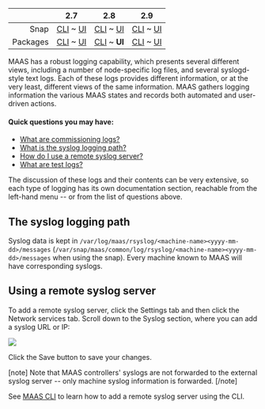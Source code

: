 <!-- deb-2-7-cli
||2.7|2.8|2.9|
|-----:|:-----:|:-----:|:-----:|
|Snap|[CLI](/t/maas-logging-snap-2-7-cli/2862) ~ [UI](/t/maas-logging-snap-2-7-ui/2863)|[CLI](/t/maas-logging-snap-2-8-cli/2864) ~ [UI](/t/maas-logging-snap-2-8-ui/2865)|[CLI](/t/maas-logging-snap-2-9-cli/2866) ~ [UI](/t/maas-logging-snap-2-9-ui/2867)|
|Packages|**CLI** ~ [UI](/t/maas-logging-deb-2-7-ui/2869)|[CLI](/t/maas-logging-deb-2-8-cli/2870) ~ [UI](/t/maas-logging-deb-2-8-ui/2871)|[CLI](/t/maas-logging-deb-2-9-cli/2872) ~ [UI](/t/maas-logging-deb-2-9-ui/2873)|
 deb-2-7-cli -->

<!-- deb-2-7-ui
||2.7|2.8|2.9|
|-----:|:-----:|:-----:|:-----:|
|Snap|[CLI](/t/maas-logging-snap-2-7-cli/2862) ~ [UI](/t/maas-logging-snap-2-7-ui/2863)|[CLI](/t/maas-logging-snap-2-8-cli/2864) ~ [UI](/t/maas-logging-snap-2-8-ui/2865)|[CLI](/t/maas-logging-snap-2-9-cli/2866) ~ [UI](/t/maas-logging-snap-2-9-ui/2867)|
|Packages|[CLI](/t/maas-logging-deb-2-7-cli/2868) ~ **UI**|[CLI](/t/maas-logging-deb-2-8-cli/2870) ~ [UI](/t/maas-logging-deb-2-8-ui/2871)|[CLI](/t/maas-logging-deb-2-9-cli/2872) ~ [UI](/t/maas-logging-deb-2-9-ui/2873)|
 deb-2-7-ui -->

<!-- deb-2-8-cli
||2.7|2.8|2.9|
|-----:|:-----:|:-----:|:-----:|
|Snap|[CLI](/t/maas-logging-snap-2-7-cli/2862) ~ [UI](/t/maas-logging-snap-2-7-ui/2863)|[CLI](/t/maas-logging-snap-2-8-cli/2864) ~ [UI](/t/maas-logging-snap-2-8-ui/2865)|[CLI](/t/maas-logging-snap-2-9-cli/2866) ~ [UI](/t/maas-logging-snap-2-9-ui/2867)|
|Packages|[CLI](/t/maas-logging-deb-2-7-cli/2868) ~ [UI](/t/maas-logging-deb-2-7-ui/2869)||**CLI** ~ [UI](/t/maas-logging-deb-2-8-ui/2871)|[CLI](/t/maas-logging-deb-2-9-cli/2872) ~ [UI](/t/maas-logging-deb-2-9-ui/2873)|
 deb-2-8-cli -->

||2.7|2.8|2.9|
|-----:|:-----:|:-----:|:-----:|
|Snap|[CLI](/t/maas-logging-snap-2-7-cli/2862) ~ [UI](/t/maas-logging-snap-2-7-ui/2863)|[CLI](/t/maas-logging-snap-2-8-cli/2864) ~ [UI](/t/maas-logging-snap-2-8-ui/2865)|[CLI](/t/maas-logging-snap-2-9-cli/2866) ~ [UI](/t/maas-logging-snap-2-9-ui/2867)|
|Packages|[CLI](/t/maas-logging-deb-2-7-cli/2868) ~ [UI](/t/maas-logging-deb-2-7-ui/2869)|[CLI](/t/maas-logging-deb-2-8-cli/2870) ~ **UI**|[CLI](/t/maas-logging-deb-2-9-cli/2872) ~ [UI](/t/maas-logging-deb-2-9-ui/2873)|

<!-- deb-2-9-cli
||2.7|2.8|2.9|
|-----:|:-----:|:-----:|:-----:|
|Snap|[CLI](/t/maas-logging-snap-2-7-cli/2862) ~ [UI](/t/maas-logging-snap-2-7-ui/2863)|[CLI](/t/maas-logging-snap-2-8-cli/2864) ~ [UI](/t/maas-logging-snap-2-8-ui/2865)|[CLI](/t/maas-logging-snap-2-9-cli/2866) ~ [UI](/t/maas-logging-snap-2-9-ui/2867)|
|Packages|[CLI](/t/maas-logging-deb-2-7-cli/2868) ~ [UI](/t/maas-logging-deb-2-7-ui/2869)|[CLI](/t/maas-logging-deb-2-8-cli/2870) ~ [UI](/t/maas-logging-deb-2-8-ui/2871)||**CLI** ~ [UI](/t/maas-logging-deb-2-9-ui/2873)|
 deb-2-9-cli -->

<!-- deb-2-9-ui
||2.7|2.8|2.9|
|-----:|:-----:|:-----:|:-----:|
|Snap|[CLI](/t/maas-logging-snap-2-7-cli/2862) ~ [UI](/t/maas-logging-snap-2-7-ui/2863)|[CLI](/t/maas-logging-snap-2-8-cli/2864) ~ [UI](/t/maas-logging-snap-2-8-ui/2865)|[CLI](/t/maas-logging-snap-2-9-cli/2866) ~ [UI](/t/maas-logging-snap-2-9-ui/2867)|
|Packages|[CLI](/t/maas-logging-deb-2-7-cli/2868) ~ [UI](/t/maas-logging-deb-2-7-ui/2869)|[CLI](/t/maas-logging-deb-2-8-cli/2870) ~ [UI](/t/maas-logging-deb-2-8-ui/2871)|[CLI](/t/maas-logging-deb-2-9-cli/2872) ~ **UI**|
 deb-2-9-ui -->

<!-- snap-2-7-cli
||2.7|2.8|2.9|
|-----:|:-----:|:-----:|:-----:|
|Snap|**CLI** ~ [UI](/t/maas-logging-snap-2-7-ui/2863)|[CLI](/t/maas-logging-snap-2-8-cli/2864) ~ [UI](/t/maas-logging-snap-2-8-ui/2865)|[CLI](/t/maas-logging-snap-2-9-cli/2866) ~ [UI](/t/maas-logging-snap-2-9-ui/2867)|
|Packages|[CLI](/t/maas-logging-deb-2-7-cli/2868) ~ [UI](/t/maas-logging-deb-2-7-ui/2869)|[CLI](/t/maas-logging-deb-2-8-cli/2870) ~ [UI](/t/maas-logging-deb-2-8-ui/2871)|[CLI](/t/maas-logging-deb-2-9-cli/2872) ~ [UI](/t/maas-logging-deb-2-9-ui/2873)|
 snap-2-7-cli -->

<!-- snap-2-7-ui
||2.7|2.8|2.9|
|-----:|:-----:|:-----:|:-----:|
|Snap|[CLI](/t/maas-logging-snap-2-7-cli/2862) ~ **UI**|[CLI](/t/maas-logging-snap-2-8-cli/2864) ~ [UI](/t/maas-logging-snap-2-8-ui/2865)|[CLI](/t/maas-logging-snap-2-9-cli/2866) ~ [UI](/t/maas-logging-snap-2-9-ui/2867)|
|Packages|[CLI](/t/maas-logging-deb-2-7-cli/2868) ~ [UI](/t/maas-logging-deb-2-7-ui/2869)|[CLI](/t/maas-logging-deb-2-8-cli/2870) ~ [UI](/t/maas-logging-deb-2-8-ui/2871)|[CLI](/t/maas-logging-deb-2-9-cli/2872) ~ [UI](/t/maas-logging-deb-2-9-ui/2873)|
 snap-2-7-ui -->

<!-- snap-2-8-cli
||2.7|2.8|2.9|
|-----:|:-----:|:-----:|:-----:|
|Snap|[CLI](/t/maas-logging-snap-2-7-cli/2862) ~ [UI](/t/maas-logging-snap-2-7-ui/2863)||**CLI** ~ [UI](/t/maas-logging-snap-2-8-ui/2865)|[CLI](/t/maas-logging-snap-2-9-cli/2866) ~ [UI](/t/maas-logging-snap-2-9-ui/2867)|
|Packages|[CLI](/t/maas-logging-deb-2-7-cli/2868) ~ [UI](/t/maas-logging-deb-2-7-ui/2869)|[CLI](/t/maas-logging-deb-2-8-cli/2870) ~ [UI](/t/maas-logging-deb-2-8-ui/2871)|[CLI](/t/maas-logging-deb-2-9-cli/2872) ~ [UI](/t/maas-logging-deb-2-9-ui/2873)|
 snap-2-8-cli -->

<!-- snap-2-8-ui
||2.7|2.8|2.9|
|-----:|:-----:|:-----:|:-----:|
|Snap|[CLI](/t/maas-logging-snap-2-7-cli/2862) ~ [UI](/t/maas-logging-snap-2-7-ui/2863)|[CLI](/t/maas-logging-snap-2-8-cli/2864) ~ **UI**|[CLI](/t/maas-logging-snap-2-9-cli/2866) ~ [UI](/t/maas-logging-snap-2-9-ui/2867)|
|Packages|[CLI](/t/maas-logging-deb-2-7-cli/2868) ~ [UI](/t/maas-logging-deb-2-7-ui/2869)|[CLI](/t/maas-logging-deb-2-8-cli/2870) ~ [UI](/t/maas-logging-deb-2-8-ui/2871)|[CLI](/t/maas-logging-deb-2-9-cli/2872) ~ [UI](/t/maas-logging-deb-2-9-ui/2873)|
 snap-2-8-ui -->

<!-- snap-2-9-cli
||2.7|2.8|2.9|
|-----:|:-----:|:-----:|:-----:|
|Snap|[CLI](/t/maas-logging-snap-2-7-cli/2862) ~ [UI](/t/maas-logging-snap-2-7-ui/2863)|[CLI](/t/maas-logging-snap-2-8-cli/2864) ~ [UI](/t/maas-logging-snap-2-8-ui/2865)||**CLI** ~ [UI](/t/maas-logging-snap-2-9-ui/2867)|
|Packages|[CLI](/t/maas-logging-deb-2-7-cli/2868) ~ [UI](/t/maas-logging-deb-2-7-ui/2869)|[CLI](/t/maas-logging-deb-2-8-cli/2870) ~ [UI](/t/maas-logging-deb-2-8-ui/2871)|[CLI](/t/maas-logging-deb-2-9-cli/2872) ~ [UI](/t/maas-logging-deb-2-9-ui/2873)|
 snap-2-9-cli -->

<!-- snap-2-9-ui
||2.7|2.8|2.9|
|-----:|:-----:|:-----:|:-----:|
|Snap|[CLI](/t/maas-logging-snap-2-7-cli/2862) ~ [UI](/t/maas-logging-snap-2-7-ui/2863)|[CLI](/t/maas-logging-snap-2-8-cli/2864) ~ [UI](/t/maas-logging-snap-2-8-ui/2865)|[CLI](/t/maas-logging-snap-2-9-cli/2866) ~ **UI**|
|Packages|[CLI](/t/maas-logging-deb-2-7-cli/2868) ~ [UI](/t/maas-logging-deb-2-7-ui/2869)|[CLI](/t/maas-logging-deb-2-8-cli/2870) ~ [UI](/t/maas-logging-deb-2-8-ui/2871)|[CLI](/t/maas-logging-deb-2-9-cli/2872) ~ [UI](/t/maas-logging-deb-2-9-ui/2873)|
 snap-2-9-ui -->

MAAS has a robust logging capability, which presents several different views, including a number of node-specific log files, and several syslogd-style text logs.  Each of these logs provides different information, or at the very least, different views of the same information.  MAAS gathers logging information the various MAAS states and records both automated and user-driven actions.

#### Quick questions you may have:

* [What are commissioning logs?](/t/commissioning-logs/1478)
* [What is the syslog logging path?](/t/maas-logging/1468#heading--path)
* [How do I use a remote syslog server?](/t/maas-logging/1468#heading--using-a-remote-syslog-server)
* [What are test logs?](/t/test-logs/1479)
<!-- * [What are machine logs?](/t/machine-logs/1480)
* [What are event logs?](/t/event-logs/1481) -->
<!-- * [What is the maas.log file?](/t/the-maas-log-file/1482)
* [What is the rackd.log file?](/t/the-rackd-log-file/1483)
* [What is the regiond.log file?](/t/the-regiond-log-file/1484)
* [What is the HTTP access log file?](/t/the-http-access-log-file/1485)
* [What is the HTTP error log file?](/t/the-http-error-log-file/1486)
* [What are the proxy log files?](/t/the-proxy-log-files/1487)
* [What are the MAAS rsyslog files?](/t/the-maas-rsyslog-files/1488) -->

The discussion of these logs and their contents can be very extensive, so each type of logging has its own documentation section, reachable from the left-hand menu -- or from the list of questions above.

<h2 id="heading--path">The syslog logging path</h2>

Syslog data is kept in `/var/log/maas/rsyslog/<machine-name><yyyy-mm-dd>/messages` (`/var/snap/maas/common/log/rsyslog/<machine-name><yyyy-mm-dd>/messages` when using the snap). Every machine known to MAAS will have corresponding syslogs.

<h2 id="heading--using-a-remote-syslog-server">Using a remote syslog server</h2>

To add a remote syslog server, click the Settings tab and then click the Network services tab. Scroll down to the Syslog section, where you can add a syslog URL or IP:

<a href="https://assets.ubuntu.com/v1/e139d4e9-installconfig-syslog__2.6-remote-syslog.png" target = "_blank"><img src="https://assets.ubuntu.com/v1/e139d4e9-installconfig-syslog__2.6-remote-syslog.png"></a>

Click the Save button to save your changes.

[note]
Note that MAAS controllers' syslogs are not forwarded to the external syslog server -- only machine syslog information is forwarded.
[/note]

See [MAAS CLI](/t/cli-advanced-tasks/793#heading--add-or-update-a-remote-syslog-server) to learn how to add a remote syslog server using the CLI.

<!-- LINKS -->